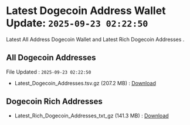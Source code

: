 # Latest Dogecoin Address Wallet Update: `2025-09-23 02:22:50`

Latest All Address Dogecoin Wallet and Latest Rich Dogecoin Addresses .

## All Dogecoin Addresses

File Updated : `2025-09-23 02:22:50`

- Latest_Dogecoin_Addresses.tsv.gz (207.2 MB) : [Download](https://github.com/Pymmdrza/Rich-Address-Wallet/releases/tag/Dogecoin)

## Dogecoin Rich Addresses

- Latest_Rich_Dogecoin_Addresses_txt_gz (141.3 MB) : [Download](https://github.com/Pymmdrza/Rich-Address-Wallet/releases/tag/Dogecoin)
